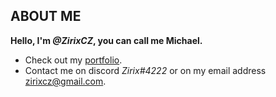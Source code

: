 ## **ABOUT ME**
**Hello, I'm <i>@ZirixCZ</i>, you can call me Michael.**
- Check out my <a href="https://github.com/ZirixCZ/portfolio">portfolio</a>.
- Contact me on discord <i>Zirix#4222</i> or on my email address
zirixcz@gmail.com.





